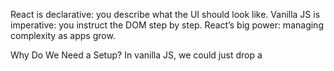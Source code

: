 React is declarative: you describe what the UI should look like.
Vanilla JS is imperative: you instruct the DOM step by step.
React’s big power: managing complexity as apps grow.

Why Do We Need a Setup?
In vanilla JS, we could just drop a <script> tag in HTML and write code.
But React needs a bit more:

JSX (looks like HTML in JS) → browsers don’t understand it directly.
A bundler to prepare the code.
A dev server to reload changes quickly.
👉 That’s why we need tools to prepare our React code before the browser sees it.

The Tools
Node.js + npm: Like the toolbox. npm helps us install libraries.
Vite: A fast setup tool (like an instant kitchen — all ingredients prepped).
VS Code: Our editor (like Microsoft Word but for code).

Step-by-Step Setup
Step 1: Install Node.js
Go to https://nodejs.org.
Download the LTS version (long-term support).
Install it.
Check in terminal:
node -v
npm -v
Step 2: Create a New React Project with Vite
In your terminal:

npm create vite@latest react-todo-app
Choose React.
Use JavaScript (not TypeScript for now).
Go into the folder:
cd react-todo-app
npm install
npm run dev
🎉 You should see your app at http://localhost:5173.

In React, everything is a component.
A component is just a function that returns some UI (written in JSX).
JSX = JavaScript + XML-like syntax.
It looks like HTML, but it’s actually syntactic sugar for React.createElement.
Why Components Matter
Reusable: Build once, use many times.
Organized: Split big UIs into small, clear pieces.
Readable: Code is easier to follow.
Components = functions that return UI.
Write once, use anywhere with <ComponentName />.
Apps are just a tree of components.